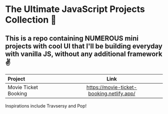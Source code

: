 # The Ultimate JavaScript Projects Collection 🚀
## This is a repo containing NUMEROUS mini projects with cool UI that I'll be building everyday with vanilla JS, without any additional framework ✌


| Project        | Link         
| :------------- | :----------: 
| Movie Ticket Booking | https://movie-ticket-booking.netlify.app/  






Inspirations include Travsersy and Pop!

